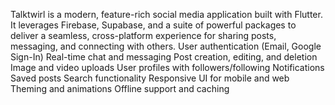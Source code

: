 
Talktwirl is a modern, feature-rich social media application built with Flutter. It leverages Firebase, Supabase, and a suite of powerful packages to deliver a seamless, cross-platform experience for sharing posts, messaging, and connecting with others.
User authentication (Email, Google Sign-In)
Real-time chat and messaging
Post creation, editing, and deletion
Image and video uploads
User profiles with followers/following
Notifications
Saved posts
Search functionality
Responsive UI for mobile and web
Theming and animations
Offline support and caching
